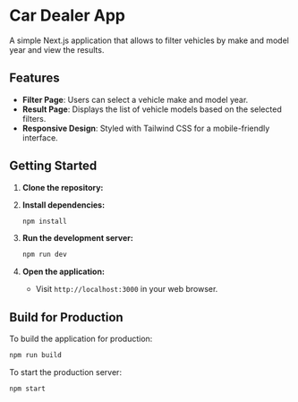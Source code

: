 # Car Dealer App

A simple Next.js application that allows to filter vehicles by make and model year and view the results.

## Features

- **Filter Page**: Users can select a vehicle make and model year.
- **Result Page**: Displays the list of vehicle models based on the selected filters.
- **Responsive Design**: Styled with Tailwind CSS for a mobile-friendly interface.

## Getting Started

1. **Clone the repository:**

2. **Install dependencies:**

   ```bash
   npm install
   ```

3. **Run the development server:**

   ```bash
   npm run dev
   ```

4. **Open the application:**
   - Visit `http://localhost:3000` in your web browser.

## Build for Production

To build the application for production:

```bash
npm run build
```

To start the production server:

```bash
npm start
```
